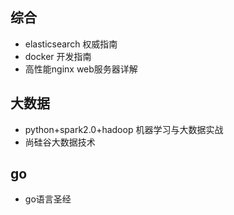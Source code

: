 ## 综合
- elasticsearch 权威指南
- docker 开发指南
- 高性能nginx web服务器详解


## 大数据
- python+spark2.0+hadoop 机器学习与大数据实战
- 尚硅谷大数据技术

## go
- go语言圣经
